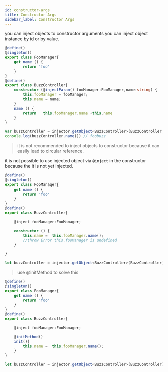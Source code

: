 ```yaml
---
id: constructor-args
title: Constructor Args
sidebar_label: Constructor Args
---
```


you can inject objects to constructor arguments you can inject object instance by id or by value.
```typescript
@define()
@singleton()
export class FooManager{
    get name () {
        return 'foo'
    }
}
@define()
export class BuzzController{
	constructor (@injectParam() fooManager:FooManager,name:string) {
	    this.fooManager = fooManager;
	    this.name = name;
	}
	name () {
	    return   this.fooManager.name +this.name
	}
}

var buzzController = injector.getObject<BuzzController>(BuzzController,["buzz"]);
console.log(buzzController.name()) // foobuzz
```

> it is not recommended to inject objects to constructor because it can easily lead to  circular reference.

it is not possible to use injected object via `@inject` in the constructor because the it is not yet injected.

```typescript
@define()
@singleton()
export class FooManager{
    get name () {
        return 'foo'
    }
}
@define()
export class BuzzController{

    @inject fooManager:FooManager;

	constructor () {
	    this.name =  this.fooManager.name();
	    //throw Error this.fooManager is undefined
	}

}

let buzzController = injector.getObject<BuzzController>(BuzzController);
```

> use @initMethod to solve this

```typescript
@define()
@singleton()
export class FooManager{
    get name () {
        return 'foo'
    }
}
@define()
export class BuzzController{

    @inject fooManager:FooManager;

	@initMethod()
	init(){
        this.name =  this.fooManager.name();
	}
}

let buzzController = injector.getObject<BuzzController>(BuzzController);
```